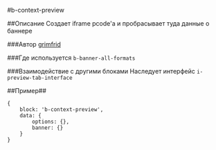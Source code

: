 #b-context-preview

##Описание
Создает iframe pcode'a и пробрасывает туда данные о баннере

###Автор 
[grimfrid](https://staff.yandex-team.ru/grimfrid )

###Где используется
`b-banner-all-formats`
   
###Взаимодействие с другими блоками
Наследует интерфейс `i-preview-tab-interface`

##Пример##

```
{
    block: 'b-context-preview',
    data: {
        options: {},
        banner: {}
    }
}

```
